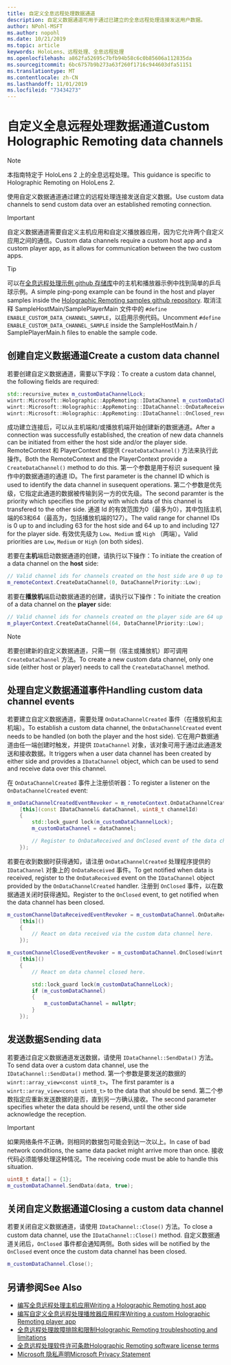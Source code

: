 ```yaml
---
title: 自定义全息远程处理数据通道
description: 自定义数据通道可用于通过已建立的全息远程处理连接发送用户数据。
author: NPohl-MSFT
ms.author: nopohl
ms.date: 10/21/2019
ms.topic: article
keywords: HoloLens、远程处理、全息远程处理
ms.openlocfilehash: a862fa52695c7bfb94b58c6c0b85606a112835da
ms.sourcegitcommit: 6bc6757b9b273a63f260f1716c944603dfa51151
ms.translationtype: MT
ms.contentlocale: zh-CN
ms.lasthandoff: 11/01/2019
ms.locfileid: "73434273"
---
```

# <a name="custom-holographic-remoting-data-channels"></a><span data-ttu-id="b5ecb-104">自定义全息远程处理数据通道</span><span class="sxs-lookup"><span data-stu-id="b5ecb-104">Custom Holographic Remoting data channels</span></span>

>[!NOTE]
><span data-ttu-id="b5ecb-105">本指南特定于 HoloLens 2 上的全息远程处理。</span><span class="sxs-lookup"><span data-stu-id="b5ecb-105">This guidance is specific to Holographic Remoting on HoloLens 2.</span></span>

<span data-ttu-id="b5ecb-106">使用自定义数据通道通过建立的远程处理连接发送自定义数据。</span><span class="sxs-lookup"><span data-stu-id="b5ecb-106">Use custom data channels to send custom data over an established remoting connection.</span></span>

>[!IMPORTANT]
><span data-ttu-id="b5ecb-107">自定义数据通道需要自定义主机应用和自定义播放器应用，因为它允许两个自定义应用之间的通信。</span><span class="sxs-lookup"><span data-stu-id="b5ecb-107">Custom data channels require a custom host app and a custom player app, as it allows for communication between the two custom apps.</span></span>

>[!TIP]
><span data-ttu-id="b5ecb-108">可以在[全息远程处理示例 github 存储库](https://github.com/microsoft/MixedReality-HolographicRemoting-Samples)中的主机和播放器示例中找到简单的乒乓球示例。</span><span class="sxs-lookup"><span data-stu-id="b5ecb-108">A simple ping-pong example can be found in the host and player samples inside the [Holographic Remoting samples github repository](https://github.com/microsoft/MixedReality-HolographicRemoting-Samples).</span></span> <span data-ttu-id="b5ecb-109">取消注释 SampleHostMain/SamplePlayerMain 文件中的 ```#define ENABLE_CUSTOM_DATA_CHANNEL_SAMPLE```，以启用示例代码。</span><span class="sxs-lookup"><span data-stu-id="b5ecb-109">Uncomment ```#define ENABLE_CUSTOM_DATA_CHANNEL_SAMPLE``` inside the SampleHostMain.h / SamplePlayerMain.h files to enable the sample code.</span></span>


## <a name="create-a-custom-data-channel"></a><span data-ttu-id="b5ecb-110">创建自定义数据通道</span><span class="sxs-lookup"><span data-stu-id="b5ecb-110">Create a custom data channel</span></span>


<span data-ttu-id="b5ecb-111">若要创建自定义数据通道，需要以下字段：</span><span class="sxs-lookup"><span data-stu-id="b5ecb-111">To create a custom data channel, the following fields are required:</span></span>
```cpp
std::recursive_mutex m_customDataChannelLock;
winrt::Microsoft::Holographic::AppRemoting::IDataChannel m_customDataChannel = nullptr;
winrt::Microsoft::Holographic::AppRemoting::IDataChannel::OnDataReceived_revoker m_customChannelDataReceivedEventRevoker;
winrt::Microsoft::Holographic::AppRemoting::IDataChannel::OnClosed_revoker m_customChannelClosedEventRevoker;
```

<span data-ttu-id="b5ecb-112">成功建立连接后，可以从主机端和/或播放机端开始创建新的数据通道。</span><span class="sxs-lookup"><span data-stu-id="b5ecb-112">After a connection was successfully established, the creation of new data channels can be initiated from either the host side and/or the player side.</span></span> <span data-ttu-id="b5ecb-113">RemoteContext 和 PlayerContext 都提供 ```CreateDataChannel()``` 方法来执行此操作。</span><span class="sxs-lookup"><span data-stu-id="b5ecb-113">Both the RemoteContext and the PlayerContext provide a ```CreateDataChannel()``` method to do this.</span></span> <span data-ttu-id="b5ecb-114">第一个参数是用于标识 susequent 操作中的数据通道的通道 ID。</span><span class="sxs-lookup"><span data-stu-id="b5ecb-114">The first parameter is the channel ID which is used to identify the data channel in susequent operations.</span></span> <span data-ttu-id="b5ecb-115">第二个参数是优先级，它指定此通道的数据被传输到另一方的优先级。</span><span class="sxs-lookup"><span data-stu-id="b5ecb-115">The second paramter is the priority which specifies the priority with which data of this channel is transfered to the other side.</span></span> <span data-ttu-id="b5ecb-116">通道 Id 的有效范围为0（最多为0），其中包括主机端的63和64（最高为，包括播放机端的127）。</span><span class="sxs-lookup"><span data-stu-id="b5ecb-116">The valid range for channel IDs is 0 up to and including 63 for the host side and 64 up to and including 127 for the player side.</span></span> <span data-ttu-id="b5ecb-117">有效优先级为 ```Low```、```Medium``` 或 ```High``` （两端）。</span><span class="sxs-lookup"><span data-stu-id="b5ecb-117">Valid priorities are ```Low```, ```Medium``` or ```High``` (on both sides).</span></span>

<span data-ttu-id="b5ecb-118">若要在**主机**端启动数据通道的创建，请执行以下操作：</span><span class="sxs-lookup"><span data-stu-id="b5ecb-118">To initiate the creation of a data channel on the **host** side:</span></span>
```cpp
// Valid channel ids for channels created on the host side are 0 up to and including 63
m_remoteContext.CreateDataChannel(0, DataChannelPriority::Low);
```

<span data-ttu-id="b5ecb-119">若要在**播放机**端启动数据通道的创建，请执行以下操作：</span><span class="sxs-lookup"><span data-stu-id="b5ecb-119">To initiate the creation of a data channel on the **player** side:</span></span>
```cpp
// Valid channel ids for channels created on the player side are 64 up to and including 127
m_playerContext.CreateDataChannel(64, DataChannelPriority::Low);
```

>[!NOTE]
><span data-ttu-id="b5ecb-120">若要创建新的自定义数据通道，只需一侧（宿主或播放机）即可调用 ```CreateDataChannel``` 方法。</span><span class="sxs-lookup"><span data-stu-id="b5ecb-120">To create a new custom data channel, only one side (either host or player) needs to call the ```CreateDataChannel``` method.</span></span>

## <a name="handling-custom-data-channel-events"></a><span data-ttu-id="b5ecb-121">处理自定义数据通道事件</span><span class="sxs-lookup"><span data-stu-id="b5ecb-121">Handling custom data channel events</span></span>

<span data-ttu-id="b5ecb-122">若要建立自定义数据通道，需要处理 ```OnDataChannelCreated``` 事件（在播放机和主机端）。</span><span class="sxs-lookup"><span data-stu-id="b5ecb-122">To establish a custom data channel, the ```OnDataChannelCreated``` event needs to be handled (on both the player and the host side).</span></span> <span data-ttu-id="b5ecb-123">它在用户数据通道由任一端创建时触发，并提供 ```IDataChannel``` 对象，该对象可用于通过此通道发送和接收数据。</span><span class="sxs-lookup"><span data-stu-id="b5ecb-123">It triggers when a user data channel has been created by either side and provides a ```IDataChannel``` object, which can be used to send and receive data over this channel.</span></span>

<span data-ttu-id="b5ecb-124">在 ```OnDataChannelCreated``` 事件上注册侦听器：</span><span class="sxs-lookup"><span data-stu-id="b5ecb-124">To register a listener on the ```OnDataChannelCreated``` event:</span></span>
```cpp
m_onDataChannelCreatedEventRevoker = m_remoteContext.OnDataChannelCreated(winrt::auto_revoke,
    [this](const IDataChannel& dataChannel, uint8_t channelId)
    {
        std::lock_guard lock(m_customDataChannelLock);
        m_customDataChannel = dataChannel;

        // Register to OnDataReceived and OnClosed event of the data channel here, see below...
    });
```

<span data-ttu-id="b5ecb-125">若要在收到数据时获得通知，请注册 ```OnDataChannelCreated``` 处理程序提供的 ```IDataChannel``` 对象上的 ```OnDataReceived``` 事件。</span><span class="sxs-lookup"><span data-stu-id="b5ecb-125">To get notified when data is received, register to the ```OnDataReceived``` event on the ```IDataChannel``` object provided by the ```OnDataChannelCreated``` handler.</span></span> <span data-ttu-id="b5ecb-126">注册到 ```OnClosed``` 事件，以在数据通道关闭时获得通知。</span><span class="sxs-lookup"><span data-stu-id="b5ecb-126">Register to the ```OnClosed``` event, to get notified when the data channel has been closed.</span></span>

```cpp
m_customChannelDataReceivedEventRevoker = m_customDataChannel.OnDataReceived(winrt::auto_revoke, 
    [this]()
    {
        // React on data received via the custom data channel here.
    });

m_customChannelClosedEventRevoker = m_customDataChannel.OnClosed(winrt::auto_revoke,
    [this]()
    {
        // React on data channel closed here.

        std::lock_guard lock(m_customDataChannelLock);
        if (m_customDataChannel)
        {
            m_customDataChannel = nullptr;
        }
    });
```

## <a name="sending-data"></a><span data-ttu-id="b5ecb-127">发送数据</span><span class="sxs-lookup"><span data-stu-id="b5ecb-127">Sending data</span></span>

<span data-ttu-id="b5ecb-128">若要通过自定义数据通道发送数据，请使用 ```IDataChannel::SendData()``` 方法。</span><span class="sxs-lookup"><span data-stu-id="b5ecb-128">To send data over a custom data channel, use the ```IDataChannel::SendData()``` method.</span></span> <span data-ttu-id="b5ecb-129">第一个参数是要发送的数据的 ```winrt::array_view<const uint8_t>```。</span><span class="sxs-lookup"><span data-stu-id="b5ecb-129">The first paramter is a ```winrt::array_view<const uint8_t>``` to the data that should be send.</span></span> <span data-ttu-id="b5ecb-130">第二个参数指定应重新发送数据的是否，直到另一方确认接收。</span><span class="sxs-lookup"><span data-stu-id="b5ecb-130">The second parameter specifies wheter the data should be resend, until the other side acknowledge the reception.</span></span> 

>[!IMPORTANT]
><span data-ttu-id="b5ecb-131">如果网络条件不正确，则相同的数据包可能会到达一次以上。</span><span class="sxs-lookup"><span data-stu-id="b5ecb-131">In case of bad network conditions, the same data packet might arrive more than once.</span></span> <span data-ttu-id="b5ecb-132">接收代码必须能够处理这种情况。</span><span class="sxs-lookup"><span data-stu-id="b5ecb-132">The receiving code must be able to handle this situation.</span></span>

```cpp
uint8_t data[] = {1};
m_customDataChannel.SendData(data, true);
```

## <a name="closing-a-custom-data-channel"></a><span data-ttu-id="b5ecb-133">关闭自定义数据通道</span><span class="sxs-lookup"><span data-stu-id="b5ecb-133">Closing a custom data channel</span></span>

<span data-ttu-id="b5ecb-134">若要关闭自定义数据通道，请使用 ```IDataChannel::Close()``` 方法。</span><span class="sxs-lookup"><span data-stu-id="b5ecb-134">To close a custom data channel, use the ```IDataChannel::Close()``` method.</span></span> <span data-ttu-id="b5ecb-135">自定义数据通道关闭后，```OnClosed``` 事件都会通知两侧。</span><span class="sxs-lookup"><span data-stu-id="b5ecb-135">Both sides will be notified by the ```OnClosed``` event once the custom data channel has been closed.</span></span>

```cpp
m_customDataChannel.Close();
```

## <a name="see-also"></a><span data-ttu-id="b5ecb-136">另请参阅</span><span class="sxs-lookup"><span data-stu-id="b5ecb-136">See Also</span></span>
* [<span data-ttu-id="b5ecb-137">编写全息远程处理主机应用</span><span class="sxs-lookup"><span data-stu-id="b5ecb-137">Writing a Holographic Remoting host app</span></span>](holographic-remoting-create-host.md)
* [<span data-ttu-id="b5ecb-138">编写自定义全息远程处理播放器应用程序</span><span class="sxs-lookup"><span data-stu-id="b5ecb-138">Writing a custom Holographic Remoting player app</span></span>](holographic-remoting-create-player.md)
* [<span data-ttu-id="b5ecb-139">全息远程处理故障排除和限制</span><span class="sxs-lookup"><span data-stu-id="b5ecb-139">Holographic Remoting troubleshooting and limitations</span></span>](holographic-remoting-troubleshooting.md)
* [<span data-ttu-id="b5ecb-140">全息远程处理软件许可条款</span><span class="sxs-lookup"><span data-stu-id="b5ecb-140">Holographic Remoting software license terms</span></span>](https://docs.microsoft.com//legal/mixed-reality/microsoft-holographic-remoting-software-license-terms)
* [<span data-ttu-id="b5ecb-141">Microsoft 隐私声明</span><span class="sxs-lookup"><span data-stu-id="b5ecb-141">Microsoft Privacy Statement</span></span>](https://go.microsoft.com/fwlink/?LinkId=521839)
